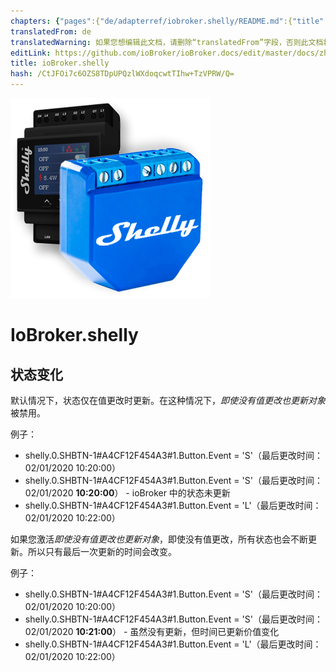 ```yaml
---
chapters: {"pages":{"de/adapterref/iobroker.shelly/README.md":{"title":{"de":"ioBroker.shelly"},"content":"de/adapterref/iobroker.shelly/README.md"},"de/adapterref/iobroker.shelly/https://raw.githubusercontent.com/iobroker-community-adapters/ioBroker.shelly/master/docs/en/protocol-coap.md":{"title":{"de":"ioBroker.shelly"},"content":"de/adapterref/iobroker.shelly/https://raw.githubusercontent.com/iobroker-community-adapters/ioBroker.shelly/master/docs/en/protocol-coap.md"},"de/adapterref/iobroker.shelly/https://raw.githubusercontent.com/iobroker-community-adapters/ioBroker.shelly/master/docs/en/protocol-mqtt.md":{"title":{"de":"ioBroker.shelly"},"content":"de/adapterref/iobroker.shelly/https://raw.githubusercontent.com/iobroker-community-adapters/ioBroker.shelly/master/docs/en/protocol-mqtt.md"},"de/adapterref/iobroker.shelly/https://raw.githubusercontent.com/iobroker-community-adapters/ioBroker.shelly/master/docs/en/restricted-login.md":{"title":{"de":"ioBroker.shelly"},"content":"de/adapterref/iobroker.shelly/https://raw.githubusercontent.com/iobroker-community-adapters/ioBroker.shelly/master/docs/en/restricted-login.md"},"de/adapterref/iobroker.shelly/state-changes.md":{"title":{"de":"ioBroker.shelly"},"content":"de/adapterref/iobroker.shelly/state-changes.md"}}}
translatedFrom: de
translatedWarning: 如果您想编辑此文档，请删除“translatedFrom”字段，否则此文档将再次自动翻译
editLink: https://github.com/ioBroker/ioBroker.docs/edit/master/docs/zh-cn/adapterref/iobroker.shelly/state-changes.md
title: ioBroker.shelly
hash: /CtJFOi7c6OZS8TDpUPQzlWXdoqcwtTIhw+TzVPRW/Q=
---
```

![标识](../../../de/adapterref/iobroker.shelly/../../admin/shelly.png)

# IoBroker.shelly
## 状态变化
默认情况下，状态仅在值更改时更新。在这种情况下，*即使没有值更改也更新对象*被禁用。

例子：

* shelly.0.SHBTN-1#A4CF12F454A3#1.Button.Event = 'S'（最后更改时间：02/01/2020 10:20:00）
* shelly.0.SHBTN-1#A4CF12F454A3#1.Button.Event = 'S'（最后更改时间：02/01/2020 **10:20:00**） - ioBroker 中的状态未更新
* shelly.0.SHBTN-1#A4CF12F454A3#1.Button.Event = 'L'（最后更改时间：02/01/2020 10:22:00）

如果您激活*即使没有值更改也更新对象*，即使没有值更改，所有状态也会不断更新。所以只有最后一次更新的时间会改变。

例子：

* shelly.0.SHBTN-1#A4CF12F454A3#1.Button.Event = 'S'（最后更改时间：02/01/2020 10:20:00）
* shelly.0.SHBTN-1#A4CF12F454A3#1.Button.Event = 'S'（最后更改时间：02/01/2020 **10:21:00**） - 虽然没有更新，但时间已更新价值变化
* shelly.0.SHBTN-1#A4CF12F454A3#1.Button.Event = 'L'（最后更改时间：02/01/2020 10:22:00）